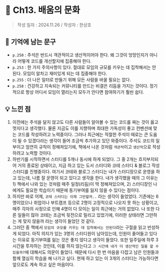 # 🔖 Ch13. 배움의 문화

> 작성 일자 : 2024.11.26 / 작성자 : 한상호
## 💫 기억에 남는 문구
- `p.250` : 주석은 반드시 객관적이고 생산적이어야 한다. 왜 그것이 엉망인지가 아니라 어떻게 코드를 개선할지에 집중해야 한다.
- `p.253` : 한 가지 주의사항이 있다. 절대로 모임의 규모를 키우는 데 집착해서는 안 된다. 모임이 알차고 재미있게 되는 데 집중해야 한다.
- `p.255` : 더 나은 일터로 만들기 위해 모든 사람을 바꿀 필요는 없다.
- `p.258` : 건강하고 지속되는 커뮤니티를 만드는 비결은 리듬을 가지는 것이다. 정기적으로 항상 어디서 모임이 열리는지 모두가 안다면 참여하기가 훨씬 쉽다.

## 💡 느낀 점
1. 이전에는 주석을 달지 않고도 다른 사람들이 알아볼 수 있는 코드를 짜는 것이 옳고 멋지다고 생각했다. 물론 지금도 이를 지향하며 최대한 가독성이 좋고 컨벤션에 맞는 코드를 작성하려고 노력중이다. 그러나 최근에는 적절한 주석이 때로는 큰 도움이 될 수 있겠다라는 생각이 들어 조금씩 추가하고 있던 와중이다. 주석도 코드의 일부이고 엄연히 규칙이 정해져있기에, 책에서 나온 것처럼 `객관적`이고 `생산적`으로 작성하려고 노력할 것이다.
2. 하반기를 시작하면서 스터디를 5개나 동시에 하게 되었다. 그 중 2개는 흐지부지되어 거의 종료된 상태이고, 지금 하고 있는 도서 스터디와 코테 스터디 & 블로그 작성 스터디를 진행중이다. 여기서 코테와 블로그 스터디는 내가 스터디장으로 운영을 하고 있는데, 나름 잘 운영이 되고 있다고 생각을 한다. 내가 생각했을 때의 그 이유는 1) 책에서 나와 있는 것처럼 매주 일정(리듬)이 딱 정해져있으며, 2) 스터디장인 나에게도 필요한 학습이기 때문에 동기부여를 잃지 않을 수 있다는 점이다.
3. 하지만 바로 어제, `코테 스터디는 이제 그만할까..` 라는 생각이 들었었다. 기존에는 6명이었으나 취업이나 부트캠프 등으로 2명이 고정적으로 나오지 못 하는 상황이고, 매주 각자의 사정으로 인해 4명이 다 모이는 일이 최근에는 거의 없었다. 나 또한 다른 일들이 많아 코테는 조금씩 뒷전으로 밀리고 있었기에, 이러한 상태라면 그만하는 게 맞지 않을까 라는 생각이 들었던 것 같다.
4. 그러던 중 책에서 `모임의 규모를 키우는 데 집착해서는 안된다`라는 구절을 읽고 반성하게 되었다. 아직 의지가 있는 3명의 스터디원이 남아있는데, 인원이 줄어들고 있다는 이유로 동기부여를 잃는 것은 좋지 않다고 생각이 들었다. 또한 일주일에 하루 3시간을 투자하는 것인데, 이를 하지 않는다고 `그 시간에 내가 더 생산적인 일을 할 수 있을까?`에 대해서도 의문이 들었다. 때문에 다시 한 번 마음을 다잡고 남은 인원들과 함께 열심히 학습을 해 나가고 싶다. 현재 하고 있는 이 3개의 스터디는 가능하다면 앞으로도 계속 하고 싶은 마음이다.
